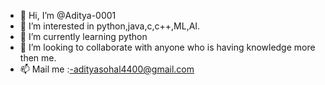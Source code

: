 - 👋 Hi, I’m @Aditya-0001
- 👀 I’m interested in python,java,c,c++,ML,AI.
- 🌱 I’m currently learning python
- 💞️ I’m looking to collaborate with anyone who is having knowledge more then me.
- 📫 Mail me :-adityasohal4400@gmail.com

<!---
Aditya-0001/Aditya-0001 is a ✨ special ✨ repository because its `README.md` (this file) appears on your GitHub profile.
You can click the Preview link to take a look at your changes.
--->
